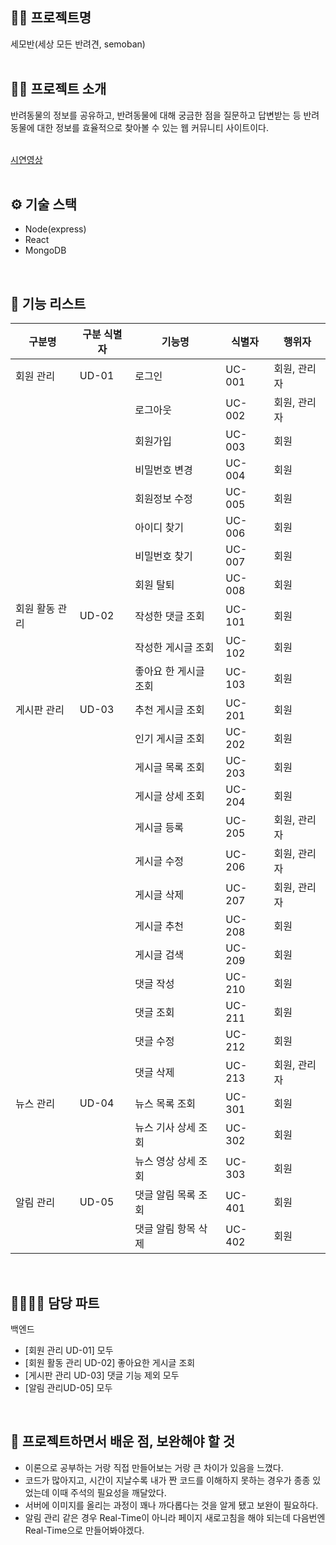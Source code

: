 ## 🏴‍☠️ 프로젝트명
세모반(세상 모든 반려견, semoban)  
<br/>

## 🏴‍☠️ 프로젝트 소개
반려동물의 정보를 공유하고, 반려동물에 대해 궁금한 점을 질문하고 답변받는 등 반려동물에 대한 정보를 효율적으로 찾아볼 수 있는 웹 커뮤니티 사이트이다.  
<br/>

[시연영상](https://github.com/JongDeug/semoban/assets/99215801/71d2d8d0-efe7-4b57-88a5-a123a60e283c)  
<br/>

## ⚙ 기술 스택
- Node(express)
- React
- MongoDB
<br/>

## 📙 기능 리스트

|  	 구분명 	         |  	 구분 식별자 	 |  	 기능명 	                |  	 식별자 	 |  	 행위자 	       |
|-------------------|----------------|--------------------------|-----------|-----------------|
|  	 회원 관리 	      |  	 UD-01 	       |  	 로그인 	                |  	 UC-001 	 |  	 회원, 관리자 	 |
|                   |                |  	 로그아웃 	              |  	 UC-002 	 |  	 회원, 관리자 	 |
|                   |                |  	 회원가입 	              |  	 UC-003 	 |  	 회원 	         |
|                   |                |  	 비밀번호 변경 	         |  	 UC-004 	 |  	 회원 	         |
|                   |                |  	 회원정보 수정 	         |  	 UC-005 	 |  	 회원 	         |
|                   |                |  	 아이디 찾기 	           |  	 UC-006 	 |  	 회원 	         |
|                   |                |  	 비밀번호 찾기 	         |  	 UC-007 	 |  	 회원 	         |
|                   |                |  	 회원 탈퇴 	             |  	 UC-008 	 |  	 회원 	         |
|  	 회원 활동 관리 	 |  	 UD-02 	       |  	 작성한 댓글 조회 	      |  	 UC-101 	 |  	 회원 	         |
|                   |                |  	 작성한 게시글 조회 	    |  	 UC-102 	 |  	 회원 	         |
|                   |                |  	 좋아요 한 게시글 조회 	 |  	 UC-103 	 |  	 회원 	         |
|  	 게시판 관리 	    |  	 UD-03 	       |  	 추천 게시글 조회 	      |  	 UC-201 	 |  	 회원 	         |
|                   |                |  	 인기 게시글 조회 	      |  	 UC-202 	 |  	 회원 	         |
|                   |                |  	 게시글 목록 조회 	      |  	 UC-203 	 |  	 회원 	         |
|                   |                |  	 게시글 상세 조회 	      |  	 UC-204 	 |  	 회원 	         |
|                   |                |  	 게시글 등록 	           |  	 UC-205 	 |  	 회원, 관리자 	 |
|                   |                |  	 게시글 수정 	           |  	 UC-206 	 |  	 회원, 관리자 	 |
|                   |                |  	 게시글 삭제 	           |  	 UC-207 	 |  	 회원, 관리자 	 |
|                   |                |  	 게시글 추천 	           |  	 UC-208 	 |  	 회원 	         |
|                   |                |  	 게시글 검색 	           |  	 UC-209 	 |  	 회원 	         |
|                   |                |  	 댓글 작성 	             |  	 UC-210 	 |  	 회원 	         |
|                   |                |  	 댓글 조회 	             |  	 UC-211 	 |  	 회원 	         |
|                   |                |  	 댓글 수정 	             |  	 UC-212 	 |  	 회원 	         |
|                   |                |  	 댓글 삭제 	             |  	 UC-213 	 |  	 회원, 관리자 	 |
|  	 뉴스 관리 	      |  	 UD-04 	       |  	 뉴스 목록 조회 	        |  	 UC-301 	 |  	 회원 	         |
|                   |                |  	 뉴스 기사 상세 조회 	   |  	 UC-302 	 |  	 회원 	         |
|                   |                |  	 뉴스 영상 상세 조회 	   |  	 UC-303 	 |  	 회원 	         |
|  	 알림 관리 	      |  	 UD-05 	       |  	 댓글 알림 목록 조회 	   |  	 UC-401 	 |  	 회원 	         |
|                   |                |  	 댓글 알림 항목 삭제 	   |  	 UC-402 	 |  	 회원 	         |  
<br/>

## 👨‍👩‍👧‍👦 담당 파트

백엔드 
- [회원 관리 UD-01] 모두
- [회원 활동 관리 UD-02] 좋아요한 게시글 조회
- [게시판 관리 UD-03] 댓글 기능 제외 모두
- [알림 관리UD-05] 모두
<br/>

## 🎉 프로젝트하면서 배운 점, 보완해야 할 것
- 이론으로 공부하는 거랑 직접 만들어보는 거랑 큰 차이가 있음을 느꼈다.
- 코드가 많아지고, 시간이 지날수록 내가 짠 코드를 이해하지 못하는 경우가 종종 있었는데 이때 주석의 필요성을 깨달았다.
- 서버에 이미지를 올리는 과정이 꽤나 까다롭다는 것을 알게 됐고 보완이 필요하다.
- 알림 관리 같은 경우 Real-Time이 아니라 페이지 새로고침을 해야 되는데 다음번엔 Real-Time으로 만들어봐야겠다.
